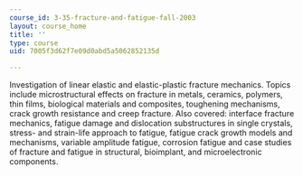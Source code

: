 ```yaml
---
course_id: 3-35-fracture-and-fatigue-fall-2003
layout: course_home
title: ''
type: course
uid: 7005f3d62f7e09d0abd5a5062852135d

---
```

Investigation of linear elastic and elastic-plastic fracture mechanics. Topics include microstructural effects on fracture in metals, ceramics, polymers, thin films, biological materials and composites, toughening mechanisms, crack growth resistance and creep fracture. Also covered: interface fracture mechanics, fatigue damage and dislocation substructures in single crystals, stress- and strain-life approach to fatigue, fatigue crack growth models and mechanisms, variable amplitude fatigue, corrosion fatigue and case studies of fracture and fatigue in structural, bioimplant, and microelectronic components.
